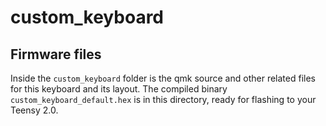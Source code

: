 # custom_keyboard

## Firmware files

Inside the `custom_keyboard` folder is the qmk source and other related files for this keyboard and its layout. The compiled binary `custom_keyboard_default.hex` is in this directory, ready for flashing to your Teensy 2.0.